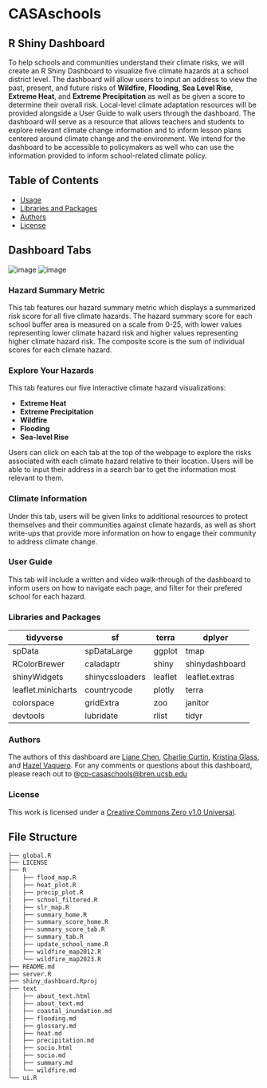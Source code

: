 # CASAschools

## R Shiny Dashboard

To help schools and communities understand their climate risks, we will create an R Shiny Dashboard to visualize five climate hazards at a school district level. The dashboard will allow users to input an address to view the past, present, and future risks of **Wildfire**, **Flooding**, **Sea Level Rise**, **Extreme Heat**, and **Extreme Precipitation** as well as be given a score to determine their overall risk. Local-level climate adaptation resources will be provided alongside a User Guide to walk users through the dashboard. The dashboard will serve as a resource that allows teachers and students to explore relevant climate change information and to inform lesson plans centered around climate change and the environment. We intend for the dashboard to be accessible to policymakers as well who can use the information provided to inform school-related climate policy.

## Table of Contents
- [Usage](https://github.com/CASAschools/shiny_dashboard/blob/main/README.md#usage)
- [Libraries and Packages](https://github.com/CASAschools/shiny_dashboard/blob/main/README.md#libraries-and-packages)
- [Authors](https://github.com/CASAschools/shiny_dashboard/blob/main/README.md#authors)
- [License](https://github.com/CASAschools/shiny_dashboard/blob/main/README.md#license)

## Dashboard Tabs
![image](https://github.com/CASAschools/shiny_dashboard/assets/108312152/eefc6922-0032-409b-a1bc-2120f14faa90)
![image](https://github.com/CASAschools/shiny_dashboard/assets/108312152/eefc6922-0032-409b-a1bc-2120f14faa90)


### Hazard Summary Metric

This tab features our hazard summary metric which displays a summarized risk score for all five climate hazards. The hazard summary score for each school buffer area is measured on a scale from 0-25, with lower values representing lower climate hazard risk and higher values representing higher climate hazard risk. The composite score is the sum of individual scores for each climate hazard.

### Explore Your Hazards

This tab features our five interactive climate hazard visualizations:
- **Extreme Heat**
- **Extreme Precipitation**
- **Wildfire**
- **Flooding**
- **Sea-level Rise**

Users can click on each tab at the top of the webpage to explore the risks associated with each climate hazard relative to their location. Users will be able to input their address in a search bar to get the information most relevant to them.

### Climate Information

Under this tab, users will be given links to additional resources to protect themselves and their communities against climate hazards, as well as short write-ups that provide more information on how to engage their community to address climate change.

### User Guide

This tab will include a written and video walk-through of the dashboard to inform users on how to navigate each page, and filter for their prefered school for each hazard.
### Libraries and Packages
| tidyverse | sf | terra | dplyer | 
| -----|----- | -----|------|
| spData | spDataLarge | ggplot | tmap |
| RColorBrewer | caladaptr | shiny | shinydashboard |
| shinyWidgets | shinycssloaders | leaflet | leaflet.extras |
| leaflet.minicharts | countrycode | plotly | terra |
| colorspace | gridExtra | zoo | janitor |
| devtools | lubridate | rlist | tidyr |

### Authors 
The authors of this dashboard are [Liane Chen](https://github.com/lchenhub), [Charlie Curtin](https://github.com/charliecurtin1), [Kristina Glass](https://github.com/kristinaglass), and [Hazel Vaquero](https://github.com/hazelvaq). For any comments or questions about this dashboard, please reach out to @cp-casaschools@bren.ucsb.edu

### License
This work is licensed under a [Creative Commons Zero v1.0 Universal](https://creativecommons.org/publicdomain/zero/1.0/deed.en).

## File Structure


```bash
├── global.R
├── LICENSE
├── R
│   ├── flood_map.R
│   ├── heat_plot.R
│   ├── precip_plot.R
│   ├── school_filtered.R
│   ├── slr_map.R
│   ├── summary_home.R
│   ├── summary_score_home.R
│   ├── summary_score_tab.R
│   ├── summary_tab.R
│   ├── update_school_name.R
│   ├── wildfire_map2012.R
│   └── wildfire_map2023.R
├── README.md
├── server.R
├── shiny_dashboard.Rproj
├── text
│   ├── about_text.html
│   ├── about_text.md
│   ├── coastal_inundation.md
│   ├── flooding.md
│   ├── glossary.md
│   ├── heat.md
│   ├── precipitation.md
│   ├── socio.html
│   ├── socio.md
│   ├── summary.md
│   └── wildfire.md
└── ui.R
```




